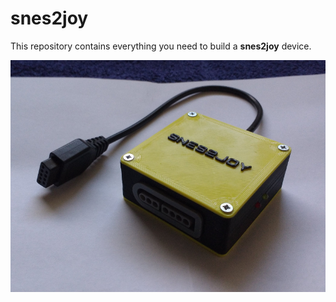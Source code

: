 # snes2joy

This repository contains everything you need to build a **snes2joy** device.

![snes2joy](https://raw.githubusercontent.com/ivop/snes2joy/master/snes2joy.png "snes2joy")
